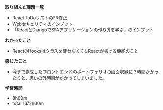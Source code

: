 **取り組んだ課題一覧**
* React ToDoリストのPR修正
* Webセキュリティのインプット
* 「ReactとDjangoでSPAアプリケーションの作り方を学ぶ」のインプット

**わかったこと**
* ReactのHooksはクラスを使わなくてもReactが書ける機能のこと

**感じたこと**
* 今まで作成したフロントエンドのポートフォリオの画面収録に２時間かかったりと、思いの外時間がかかってしまいました。

**学習時間**
* 8h00m
 * total 1672h00m
